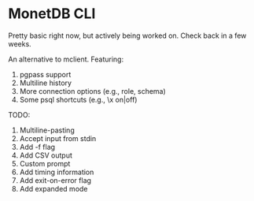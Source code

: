 # MonetDB CLI

Pretty basic right now, but actively being worked on. Check back in a few weeks.

An alternative to mclient. Featuring:

1. pgpass support
2. Multiline history
3. More connection options (e.g., role, schema)
4. Some psql shortcuts (e.g., \x on|off)


TODO:
1. Multiline-pasting
2. Accept input from stdin
3. Add -f flag
4. Add CSV output
5. Custom prompt
6. Add timing information
7. Add exit-on-error flag
8. Add expanded mode
